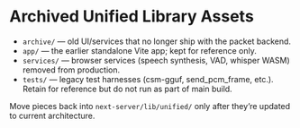 # Archived Unified Library Assets

- `archive/` — old UI/services that no longer ship with the packet backend.
- `app/` — the earlier standalone Vite app; kept for reference only.
- `services/` — browser services (speech synthesis, VAD, whisper WASM) removed from production.
- `tests/` — legacy test harnesses (csm-gguf, send_pcm_frame, etc.). Retain for reference but do not run as part of main build.

Move pieces back into `next-server/lib/unified/` only after they’re updated to current architecture.
